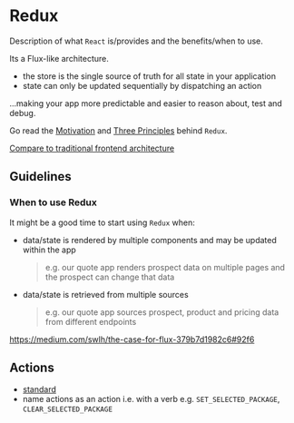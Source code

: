 # Redux

Description of what `React` is/provides and the benefits/when to use.

Its a Flux-like architecture.

- the store is the single source of truth for all state in your application
- state can only be updated sequentially by dispatching an action

...making your app more predictable and easier to reason about, test and debug.

Go read the [Motivation](http://redux.js.org/docs/introduction/Motivation.html) and [Three Principles](http://redux.js.org/docs/introduction/ThreePrinciples.html) behind `Redux`.

[Compare to traditional frontend architecture](https://blog.andyet.com/2015/08/06/what-the-flux-lets-redux/)

## Guidelines

### When to use Redux

It might be a good time to start using `Redux` when:

- data/state is rendered by multiple components and may be updated within the app

  > e.g. our quote app renders prospect data on multiple pages and the prospect can change that data

- data/state is retrieved from multiple sources

  > e.g. our quote app sources prospect, product and pricing data from different endpoints

https://medium.com/swlh/the-case-for-flux-379b7d1982c6#92f6

## Actions

- [standard](https://github.com/acdlite/flux-standard-action)
- name actions as an action i.e. with a verb e.g. `SET_SELECTED_PACKAGE`, `CLEAR_SELECTED_PACKAGE`
